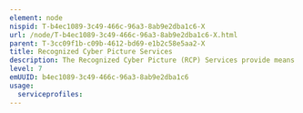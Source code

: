 ```yaml
---
element: node
nispid: T-b4ec1089-3c49-466c-96a3-8ab9e2dba1c6-X
url: /node/T-b4ec1089-3c49-466c-96a3-8ab9e2dba1c6-X.html
parent: T-3cc09f1b-c09b-4612-bd69-e1b2c58e5aa2-X
title: Recognized Cyber Picture Services
description: The Recognized Cyber Picture (RCP) Services provide means to produce, manage and disseminate the correlated and fused cyber picture, providing enhanced situational awareness of the cyber domain, including on-going activities and their relationships. The Recognized Cyber Picture Services provide a near-real-time representation of all-source cyber data (current and planned). There are basically three main components contributing to Cyber Situational Awareness  # Status of the own or friendly cyber terrain (own CIS), this is supported by the RCISP # Intelligence regarding adversaries, vulnerabilities, intent etc., this is supported by the RIP # Cyberspace information of specific interest to the mission. While many elements of cyberspace can be mapped geographically, a full understanding of an adversary’s disposition and capabilities in cyberspace involves understanding the target, not only at the underlying physical network layer but also at the logical network layer and cyber-persona layer, including profiles of system users and administrators and their relationship to adversary critical factors.
level: 7
emUUID: b4ec1089-3c49-466c-96a3-8ab9e2dba1c6
usage:
  serviceprofiles:
---
```


